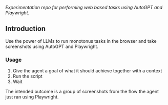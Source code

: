 _Experimentation repo for performing web based tasks using AutoGPT and Playwright._

## Introduction

Use the power of LLMs to run monotonus tasks in the browser and take screenshots using AutoGPT and Playwright.

### Usage

1. Give the agent a goal of what it should achieve together with a context
2. Run the script
3. Wait

The intended outcome is a group of screenshots from the flow the agent just ran using Playwright.
